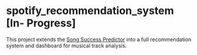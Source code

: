 # spotify_recommendation_system [In- Progress]
This project extends the [Song Success Predictor](https://github.com/ericlewisX/is-your-song-a-banger-or-a-dud) into a full recommendation system and dashboard for musical track analysis.

  
